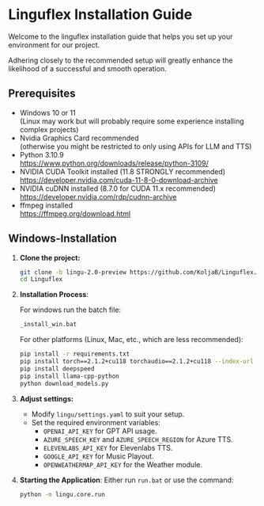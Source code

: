 
# Linguflex Installation Guide

Welcome to the linguflex installation guide that helps you set up your environment for our project.  

Adhering closely to the recommended setup will greatly enhance the likelihood of a successful and smooth operation.

## Prerequisites
- Windows 10 or 11  
  (Linux may work but will probably require some experience installing complex projects)
- Nvidia Graphics Card recommended  
  (otherwise you might be restricted to only using APIs for LLM and TTS)
- Python 3.10.9  
  https://www.python.org/downloads/release/python-3109/
- NVIDIA CUDA Toolkit installed (11.8 STRONGLY recommended)  
  https://developer.nvidia.com/cuda-11-8-0-download-archive
- NVIDIA cuDNN installed (8.7.0 for CUDA 11.x recommended)  
  https://developer.nvidia.com/rdp/cudnn-archive
- ffmpeg installed  
  https://ffmpeg.org/download.html

## Windows-Installation

1. **Clone the project:**
   ```bash
   git clone -b lingu-2.0-preview https://github.com/KoljaB/Linguflex.git
   cd Linguflex
   ```

2. **Installation Process**:

   For windows run the batch file:
   ```bash
   _install_win.bat
   ```
   For other platforms (Linux, Mac, etc., which are less recommended):
   ```bash
   pip install -r requirements.txt
   pip install torch==2.1.2+cu118 torchaudio==2.1.2+cu118 --index-url https://download.pytorch.org/whl/cu118
   pip install deepspeed
   pip install llama-cpp-python
   python download_models.py   
   ```

3. **Adjust settings:**
   - Modify `lingu/settings.yaml` to suit your setup.
   - Set the required environment variables:
     - `OPENAI_API_KEY` for GPT API usage.
     - `AZURE_SPEECH_KEY` and `AZURE_SPEECH_REGION` for Azure TTS.
     - `ELEVENLABS_API_KEY` for Elevenlabs TTS.
     - `GOOGLE_API_KEY` for Music Playout.
     - `OPENWEATHERMAP_API_KEY` for the Weather module.

4. **Starting the Application**:
   Either run `run.bat` or use the command:
   ```bash
   python -m lingu.core.run
